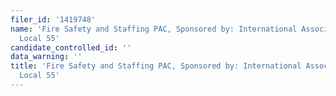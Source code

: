 ```yaml
---
filer_id: '1419748'
name: 'Fire Safety and Staffing PAC, Sponsored by: International Association of Firefighters
  Local 55'
candidate_controlled_id: ''
data_warning: ''
title: 'Fire Safety and Staffing PAC, Sponsored by: International Association of Firefighters
  Local 55'
---
```

